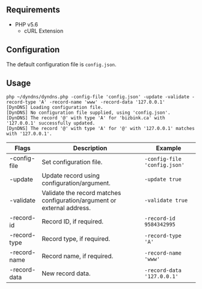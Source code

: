 ## Requirements

- PHP v5.6
  - cURL Extension

## Configuration
The default configuration file is `config.json`.

## Usage

```
php ~/dyndns/dyndns.php -config-file 'config.json' -update -validate -record-type 'A' -record-name 'www' -record-data '127.0.0.1'
[DynDNS] Loading configuration file.
[DynDNS] No configuration file supplied, using 'config.json'.
[DynDNS] The record '@' with type 'A' for 'bizbink.ca' with '127.0.0.1' successfully updated.
[DynDNS] The record '@' with type 'A' for '@' with '127.0.0.1' matches with '127.0.0.1'.
```

Flags | Description | Example
--- | --- | ---
-config-file | Set configuration file. | `-config-file 'config.json'`
-update | Update record using configuration/argument. | `-update true`
-validate | Validate the record matches configuration/argument or external address. | `-validate true`
-record-id | Record ID, if required. | `-record-id 9584342995`
-record-type | Record type, if required. | `-record-type 'A'`
-record-name | Record name, if required. | `-record-name 'www'`
-record-data | New record data. | `-record-data '127.0.0.1'`
